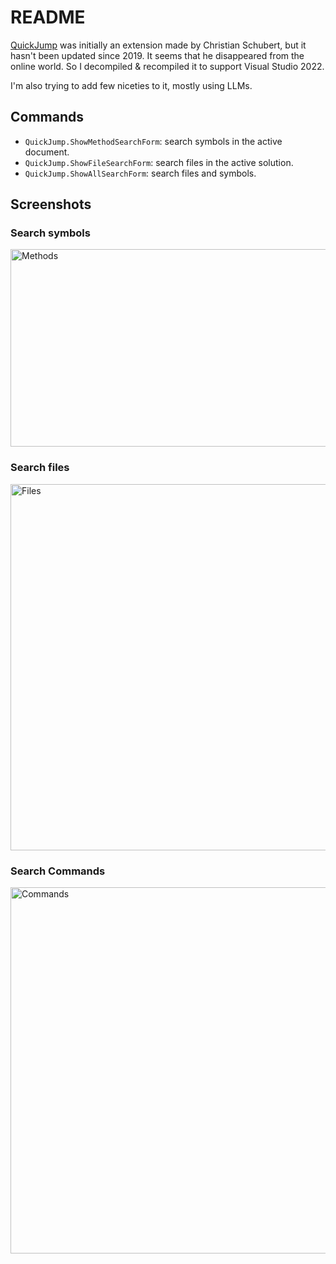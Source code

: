 # README
[QuickJump](https://marketplace.visualstudio.com/items?itemName=ChristianSchubert.QuickJump) was initially an extension made by Christian Schubert, but it hasn't been updated since 2019. It seems that he disappeared from the online world.
So I decompiled & recompiled it to support Visual Studio 2022.

I'm also trying to add few niceties to it, mostly using LLMs. 

## Commands
- `QuickJump.ShowMethodSearchForm`: search symbols in the active document.
- `QuickJump.ShowFileSearchForm`: search files in the active solution.
- `QuickJump.ShowAllSearchForm`: search files and symbols.

## Screenshots

### Search symbols
<img width="750" height="316" alt="Methods" src="https://github.com/user-attachments/assets/1493ee2d-5c0b-4461-adb4-f548d1444db5" />

### Search files
<img width="1000" height="586" alt="Files" src="https://github.com/user-attachments/assets/057ce044-e152-4c21-83b8-dd5c688307a7" />

### Search Commands
<img width="750" height="586" alt="Commands" src="https://github.com/user-attachments/assets/5ae7c2e3-baa6-43c9-925a-d9f585931009" />

